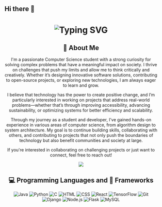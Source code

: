 ## Hi there 👋

<!--
**Sirius241/Sirius241** is a ✨ _special_ ✨ repository because its `README.md` (this file) appears on your GitHub profile.

Here are some ideas to get you started:

- 🔭 I’m currently working on ...
- 🌱 I’m currently learning ...
- 👯 I’m looking to collaborate on ...
- 🤔 I’m looking for help with ...
- 💬 Ask me about ...
- 📫 How to reach me: ...
- 😄 Pronouns: ...
- ⚡ Fun fact: ...
-->
<div align="center">
    <h1>
        <img src="https://readme-typing-svg.herokuapp.com?font=Jetbrains+mono&size=40&duration=3000&color=290BC6FF&center=true&vCenter=true&width=435&lines=Hey..+I'm+Siri;This+is+my+Github;" alt="Typing SVG"/>
    </h1>
</div>
<div align="center">
    <h2>🚀 About Me</h2>
<!--     <p><img src="termina-gh.gif" alt="Terminal GH GIF" /></p> -->
    <p>I'm a passionate Computer Science student with a strong curiosity for solving complex problems that have a meaningful impact on society. I thrive on challenges that push my limits and allow me to think critically and creatively. Whether it’s designing innovative software solutions, contributing to open-source projects, or exploring new technologies, I am always eager to learn and grow.

I believe that technology has the power to create positive change, and I’m particularly interested in working on projects that address real-world problems—whether that’s through improving accessibility, advancing sustainability, or optimizing systems for better efficiency and scalability.

Through my journey as a student and developer, I've gained hands-on experience in various areas of computer science, from algorithm design to system architecture. My goal is to continue building skills, collaborating with others, and contributing to projects that not only push the boundaries of technology but also benefit communities and society at large.

If you're interested in collaborating on challenging projects or just want to connect, feel free to reach out!</p>
</div>

<div align="center">
    <img src="https://github-readme-stats.vercel.app/api?username=Sirius241" />
</div>

<h2 align="center" class="section-heading">💻 Programming Languages and 🔧 Frameworks</h2>
<div align="center">
  <img src="https://img.shields.io/badge/Java-007396?style=for-the-badge&logo=java&logoColor=white" alt="Java" />
  <img src="https://img.shields.io/badge/Python-3776AB?style=for-the-badge&logo=python&logoColor=white" alt="Python"/>
    <img src="https://img.shields.io/badge/C-A8B9CC?style=for-the-badge&logo=c&logoColor=black" alt="C"/>
    <img src="https://img.shields.io/badge/HTML-e34c26?style=for-the-badge&logo=html5&logoColor=white" alt="HTML"/>
<img src="https://img.shields.io/badge/CSS-563d7c?&style=for-the-badge&logo=css3&logoColor=white" alt="CSS"/>
  <img src="https://img.shields.io/badge/React-20232A?style=for-the-badge&logo=react&logoColor=61DAFB" alt="React"/>
  <img src="https://img.shields.io/badge/TensorFlow-FF6F00?style=for-the-badge&logo=tensorflow&logoColor=white" alt="TensorFlow"/>
  <img src="https://img.shields.io/badge/Git-F05032?style=for-the-badge&logo=git&logoColor=white" alt="Git"/>
  <img src="https://img.shields.io/badge/Django-092E20?style=for-the-badge&logo=django&logoColor=green" alt="Django"/>
  <img src="https://img.shields.io/badge/Node.js-339933?style=for-the-badge&logo=nodedotjs&logoColor=white" alt="Node.js"/>
  <img src="https://img.shields.io/badge/Flask-000000?style=for-the-badge&logo=flask&logoColor=white" alt="Flask"/>
<img src="https://img.shields.io/badge/MySQL-4479A1?style=for-the-badge&logo=mysql&logoColor=white" alt="MySQL"/>
</div>



